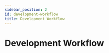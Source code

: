 ```yaml
---
sidebar_position: 2
id: development-workflow
title: Development Workflow
---
```


# Development Workflow
